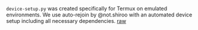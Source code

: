 `device-setup.py` was created specifically for Termux on emulated environments. We use auto-rejoin by @not.shiroo with an automated device setup including all necessary dependencies. [raw](https://raw.githubusercontent.com/7Boxes/Externals/refs/heads/main/device-setup.py)
